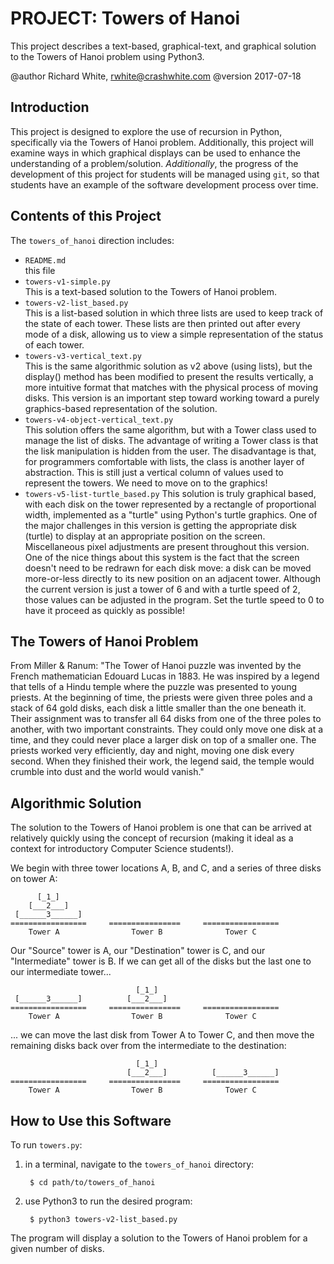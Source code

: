 PROJECT: Towers of Hanoi
========================

This project describes a text-based, graphical-text, and graphical
solution to the Towers of Hanoi problem using Python3.

@author Richard White, rwhite@crashwhite.com
@version 2017-07-18

Introduction
------------

This project is designed to explore the use of recursion in Python, 
specifically via the Towers of Hanoi problem. Additionally, this
project will examine ways in which graphical displays can be used to
enhance the understanding of a problem/solution. *Additionally*, the
progress of the development of this project for students will be 
managed using `git`, so that students have an example of the software
development process over time.

Contents of this Project
------------------------

The `towers_of_hanoi` direction includes:

* `README.md`  
    this file
* `towers-v1-simple.py`  
    This is a text-based solution to the Towers of Hanoi problem.
* `towers-v2-list_based.py`  
    This is a list-based solution in which three lists are used to keep 
    track of the state of each tower. These lists are then printed out 
    after every mode of a disk, allowing us to view a simple representation 
    of the status of each tower.
* `towers-v3-vertical_text.py`  
    This is the same algorithmic solution as v2 above (using lists), but
    the display() method has been modified to present the results
    vertically, a more intuitive format that matches with the physical
    process of moving disks. This version is an important step toward
    working toward a purely graphics-based representation of the solution.
* `towers-v4-object-vertical_text.py`  
    This solution offers the same algorithm, but with a Tower class used
    to manage the list of disks. The advantage of writing a Tower class is
    that the lisk manipulation is hidden from the user. The disadvantage is
    that, for programmers comfortable with lists, the class is another
    layer of abstraction. This is still just a vertical column of values
    used to represent the towers. We need to move on to the graphics!
* `towers-v5-list-turtle_based.py`
    This solution is truly graphical based, with each disk on the tower
    represented by a rectangle of proportional width, implemented as a "turtle"
    using Python's turtle graphics. One of the major challenges in this version
    is getting the appropriate disk (turtle) to display at an appropriate 
    position on the screen. Miscellaneous pixel adjustments are present 
    throughout this version. One of the nice things about this system is the
    fact that the screen doesn't need to be redrawn for each disk move: a disk
    can be moved more-or-less directly to its new position on an adjacent tower.
    Although the current version is just a tower of 6 and with a turtle speed of 2,
    those values can be adjusted in the program. Set the turtle speed to 0 to have
    it proceed as quickly as possible!


The Towers of Hanoi Problem
---------------------------

From Miller & Ranum: "The Tower of Hanoi puzzle was invented by the 
French mathematician Edouard Lucas in 1883. He was inspired by a 
legend that tells of a Hindu temple where the puzzle was presented 
to young priests. At the beginning of time, the priests were given 
three poles and a stack of 64 gold disks, each disk a little smaller 
than the one beneath it. Their assignment was to transfer all 64 disks 
from one of the three poles to another, with two important constraints. 
They could only move one disk at a time, and they could never place a 
larger disk on top of a smaller one. The priests worked very efficiently, 
day and night, moving one disk every second. When they finished their 
work, the legend said, the temple would crumble into dust and the world 
would vanish."

Algorithmic Solution
--------------------

The solution to the Towers of Hanoi problem is one that can be arrived
at relatively quickly using the concept of recursion (making it ideal as
a context for introductory Computer Science students!).

We begin with three tower locations A, B, and C, and a series of three
disks on tower A:

          [_1_]
        [___2___]
     [______3______] 
    =================     ================     =================
        Tower A                Tower B              Tower C

Our "Source" tower is A, our "Destination" tower is C, and our 
"Intermediate" tower is B. If we can get all of the disks but the last one 
to our intermediate tower... 

                                [_1_]
     [______3______]          [___2___]  
    =================     ================     =================
        Tower A                Tower B              Tower C

... we can move the last disk from Tower A to Tower C, and then move the 
remaining disks back over from the intermediate to the destination:

                                [_1_]
                              [___2___]          [______3______] 
    =================     ================     =================
        Tower A                Tower B              Tower C


How to Use this Software
------------------------

To run `towers.py`:

1. in a terminal, navigate to the `towers_of_hanoi` directory:

        $ cd path/to/towers_of_hanoi

2. use Python3 to run the desired program:

        $ python3 towers-v2-list_based.py

The program will display a solution to the Towers of Hanoi problem for a
given number of disks.


